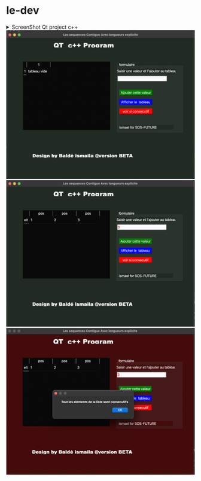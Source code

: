 # le-dev
<details>
  <summary>ScreenShot Qt project c++</summary> 
  </details>
  <img src="./presentation/capture/1.png" name="image-name">
  <img src="./presentation/capture/2.png" name="image-name">
  <img src="./presentation/capture/3.png" name="image-name">

